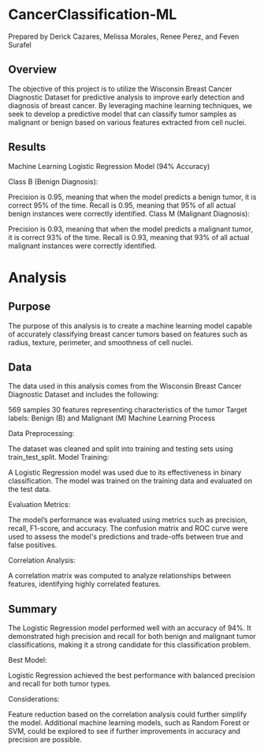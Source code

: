 # CancerClassification-ML
Prepared by Derick Cazares, Melissa Morales, Renee Perez, and Feven Surafel

## Overview
The objective of this project is to utilize the Wisconsin Breast Cancer Diagnostic Dataset for predictive analysis to improve early detection and diagnosis of breast cancer. By leveraging machine learning techniques, we seek to develop a predictive model that can classify tumor samples as malignant or benign based on various features extracted from cell nuclei.

## Results
Machine Learning Logistic Regression Model (94% Accuracy)

Class B (Benign Diagnosis):

Precision is 0.95, meaning that when the model predicts a benign tumor, it is correct 95% of the time.
Recall is 0.95, meaning that 95% of all actual benign instances were correctly identified.
Class M (Malignant Diagnosis):

Precision is 0.93, meaning that when the model predicts a malignant tumor, it is correct 93% of the time.
Recall is 0.93, meaning that 93% of all actual malignant instances were correctly identified.

# Analysis

## Purpose
The purpose of this analysis is to create a machine learning model capable of accurately classifying breast cancer tumors based on features such as radius, texture, perimeter, and smoothness of cell nuclei.

## Data
The data used in this analysis comes from the Wisconsin Breast Cancer Diagnostic Dataset and includes the following:

569 samples
30 features representing characteristics of the tumor
Target labels: Benign (B) and Malignant (M)
Machine Learning Process

Data Preprocessing:

The dataset was cleaned and split into training and testing sets using train_test_split.
Model Training:

A Logistic Regression model was used due to its effectiveness in binary classification.
The model was trained on the training data and evaluated on the test data.

Evaluation Metrics:

The model’s performance was evaluated using metrics such as precision, recall, F1-score, and accuracy.
The confusion matrix and ROC curve were used to assess the model's predictions and trade-offs between true and false positives.

Correlation Analysis:

A correlation matrix was computed to analyze relationships between features, identifying highly correlated features.

## Summary

The Logistic Regression model performed well with an accuracy of 94%. It demonstrated high precision and recall for both benign and malignant tumor classifications, making it a strong candidate for this classification problem.

Best Model:

Logistic Regression achieved the best performance with balanced precision and recall for both tumor types.

Considerations:

Feature reduction based on the correlation analysis could further simplify the model.
Additional machine learning models, such as Random Forest or SVM, could be explored to see if further improvements in accuracy and precision are possible.

